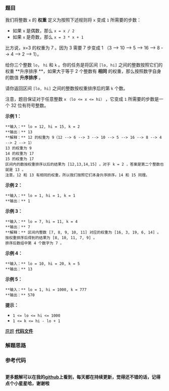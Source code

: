 ### 题目
我们将整数 `x` 的 **权重** 定义为按照下述规则将 `x` 变成 `1` 所需要的步数：

  * 如果 `x` 是偶数，那么 `x = x / 2`
  * 如果 `x` 是奇数，那么 `x = 3 * x + 1`

比方说，x=3 的权重为 7 。因为 3 需要 7 步变成 1 （3 --> 10 --> 5 --> 16 --> 8 --> 4 --> 2 -->
1）。

给你三个整数 `lo`， `hi` 和 `k` 。你的任务是将区间 `[lo, hi]` 之间的整数按照它们的权重  **升序排序  **，如果大于等于 2
个整数有  **相同**  的权重，那么按照数字自身的数值  **升序排序**  。

请你返回区间 `[lo, hi]` 之间的整数按权重排序后的第 `k` 个数。

注意，题目保证对于任意整数 `x` `（lo <= x <= hi）` ，它变成 `1` 所需要的步数是一个 32 位有符号整数。



**示例 1：**

    
    
    **输入：** lo = 12, hi = 15, k = 2
    **输出：** 13
    **解释：** 12 的权重为 9（12 --> 6 --> 3 --> 10 --> 5 --> 16 --> 8 --> 4 --> 2 --> 1）
    13 的权重为 9
    14 的权重为 17
    15 的权重为 17
    区间内的数按权重排序以后的结果为 [12,13,14,15] 。对于 k = 2 ，答案是第二个整数也就是 13 。
    注意，12 和 13 有相同的权重，所以我们按照它们本身升序排序。14 和 15 同理。
    

**示例 2：**

    
    
    **输入：** lo = 1, hi = 1, k = 1
    **输出：** 1
    

**示例 3：**

    
    
    **输入：** lo = 7, hi = 11, k = 4
    **输出：** 7
    **解释：** 区间内整数 [7, 8, 9, 10, 11] 对应的权重为 [16, 3, 19, 6, 14] 。
    按权重排序后得到的结果为 [8, 10, 11, 7, 9] 。
    排序后数组中第 4 个数字为 7 。
    

**示例 4：**

    
    
    **输入：** lo = 10, hi = 20, k = 5
    **输出：** 13
    

**示例 5：**

    
    
    **输入：** lo = 1, hi = 1000, k = 777
    **输出：** 570
    



**提示：**

  * `1 <= lo <= hi <= 1000`
  * `1 <= k <= hi - lo + 1`

[原题](https://leetcode-cn.com/problems/sort-integers-by-the-power-value/)    **[代码文件]()**


### 解题思路




### 参考代码

```go


```




**更多题解可以在我的[github](https://github.com/LZH139/leetcode_Go)上看到，每天都在持续更新，觉得还不错的话，记得点个小星星哈，谢谢啦**
